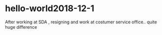 # hello-world2018-12-1
After working at SDA , resigning and work at costumer service office.. quite huge difference
